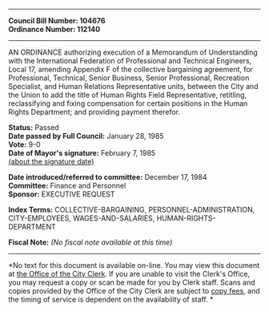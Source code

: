 * * * * *  
  
**Council Bill Number: [](#h0)[](#h2)104676**   
**Ordinance Number: 112140**  
  
* * * * *  
  
AN ORDINANCE authorizing execution of a Memorandum of Understanding with the International Federation of Professional and Technical Engineers, Local 17, amending Appendix F of the collective bargaining agreement, for Professional, Technical, Senior Business, Senior Professional, Recreation Specialist, and Human Relations Representative units, between the City and the Union to add the title of Human Rights Field Representative, retitling, reclassifying and fixing compensation for certain positions in the Human Rights Department; and providing payment therefor.  
  
**Status:** Passed   
**Date passed by Full Council:** January 28, 1985   
**Vote:** 9-0   
**Date of Mayor's signature:** February 7, 1985   
[(about the signature date)](/~public/approvaldate.htm)   
  
  
**Date introduced/referred to committee:** December 17, 1984   
**Committee:** Finance and Personnel   
**Sponsor:** EXECUTIVE REQUEST   
  
**Index Terms:** COLLECTIVE-BARGAINING, PERSONNEL-ADMINISTRATION, CITY-EMPLOYEES, WAGES-AND-SALARIES, HUMAN-RIGHTS-DEPARTMENT  
  
**Fiscal Note:** *(No fiscal note available at this time)*  
  
* * * * *  
  
*No text for this document is available on-line. You may view this document at [the Office of the City Clerk](http://www.seattle.gov/leg/clerk/contactUs.htm). If you are unable to visit the Clerk's Office, you may request a copy or scan be made for you by Clerk staff. Scans and copies provided by the Office of the City Clerk are subject to [copy fees](http://clerk.seattle.gov/~public/clerkfees.htm), and the timing of service is dependent on the availability of staff. *  
  
  
